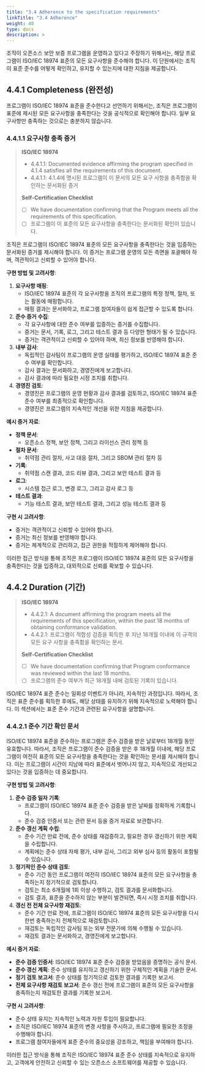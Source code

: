 ```yaml
---
title: "3.4 Adherence to the specification requirements"
linkTitle: "3.4 Adherence"
weight: 40
type: docs
description: >
---
```


조직이 오픈소스 보안 보증 프로그램을 운영하고 있다고 주장하기 위해서는, 해당 프로그램이 ISO/IEC 18974 표준의 모든 요구사항을 준수해야 합니다. 이 단원에서는 조직이 표준 준수를 어떻게 확인하고, 유지할 수 있는지에 대한 지침을 제공합니다.

## 4.4.1 Completeness (완전성)

프로그램이 ISO/IEC 18974 표준을 준수한다고 선언하기 위해서는, 조직은 프로그램이 표준에 제시된 모든 요구사항을 충족한다는 것을 공식적으로 확인해야 합니다. 일부 요구사항만 충족하는 것으로는 충분하지 않습니다.

### 4.4.1.1 요구사항 충족 증거

> **ISO/IEC 18974**  
> - 4.4.1.1: Documented evidence affirming the program specified in 4.1.4 satisfies all the requirements of this document.
> - 4.4.1.1: 4.1.4에 명시된 프로그램이 이 문서의 모든 요구 사항을 충족함을 확인하는 문서화된 증거
>   
> **Self-Certification Checklist**  
> - [ ] We have documentation confirming that the Program meets all the requirements of this specification.
> - [ ] 프로그램이 이 표준의 모든 요구사항을 충족한다는 문서화된 확인이 있습니다.

조직은 프로그램이 ISO/IEC 18974 표준의 모든 요구사항을 충족한다는 것을 입증하는 문서화된 증거를 제시해야 합니다. 이 증거는 프로그램 운영의 모든 측면을 포괄해야 하며, 객관적이고 신뢰할 수 있어야 합니다.

**구현 방법 및 고려사항**:

1. **요구사항 매핑**:
    - ISO/IEC 18974 표준의 각 요구사항을 조직의 프로그램의 특정 정책, 절차, 또는 활동에 매핑합니다.
    - 매핑 결과는 문서화하고, 프로그램 참여자들이 쉽게 접근할 수 있도록 합니다.
2. **준수 증거 수집**:
    - 각 요구사항에 대한 준수 여부를 입증하는 증거를 수집합니다.
    - 증거는 문서, 기록, 로그, 그리고 테스트 결과 등 다양한 형태가 될 수 있습니다.
    - 증거는 객관적이고 신뢰할 수 있어야 하며, 최신 정보를 반영해야 합니다.
3. **내부 감사**:
    - 독립적인 감사팀이 프로그램의 운영 실태를 평가하고, ISO/IEC 18974 표준 준수 여부를 확인합니다.
    - 감사 결과는 문서화하고, 경영진에게 보고합니다.
    - 감사 결과에 따라 필요한 시정 조치를 취합니다.
4. **경영진 검토**:
    - 경영진은 프로그램의 운영 현황과 감사 결과를 검토하고, ISO/IEC 18974 표준 준수 여부를 최종적으로 확인합니다.
    - 경영진은 프로그램의 지속적인 개선을 위한 지침을 제공합니다.

**예시 증거 자료**:

- **정책 문서**:
    - 오픈소스 정책, 보안 정책, 그리고 라이선스 관리 정책 등
- **절차 문서**:
    - 취약점 관리 절차, 사고 대응 절차, 그리고 SBOM 관리 절차 등
- **기록**:
    - 취약점 스캔 결과, 코드 리뷰 결과, 그리고 보안 테스트 결과 등
- **로그**:
    - 시스템 접근 로그, 변경 로그, 그리고 감사 로그 등
- **테스트 결과**:
    - 기능 테스트 결과, 보안 테스트 결과, 그리고 성능 테스트 결과 등

**구현 시 고려사항**:

- 증거는 객관적이고 신뢰할 수 있어야 합니다.
- 증거는 최신 정보를 반영해야 합니다.
- 증거는 체계적으로 관리하고, 접근 권한을 적절하게 제어해야 합니다.

이러한 접근 방식을 통해 조직은 프로그램이 ISO/IEC 18974 표준의 모든 요구사항을 충족한다는 것을 입증하고, 대외적으로 신뢰를 확보할 수 있습니다.

## 4.4.2 Duration (기간)

> **ISO/IEC 18974**  
> - 4.4.2.1: A document affirming the program meets all the requirements of this specification, within the past 18 months of obtaining conformance validation.
> - 4.4.2.1: 프로그램이 적합성 검증을 획득한 후 지난 18개월 이내에 이 규격의 모든 요구 사항을 충족함을 확인하는 문서.
>   
> **Self-Certification Checklist**  
> - [ ] We have documentation confirming that Program conformance was reviewed within the last 18 months.
> - [ ] 프로그램의 준수 여부가 최근 18개월 내에 검토된 기록이 있습니다.

ISO/IEC 18974 표준 준수는 일회성 이벤트가 아니라, 지속적인 과정입니다. 따라서, 조직은 표준 준수를 획득한 후에도, 해당 상태를 유지하기 위해 지속적으로 노력해야 합니다. 이 섹션에서는 표준 준수 기간과 관련된 요구사항을 설명합니다.

### 4.4.2.1 준수 기간 확인 문서

ISO/IEC 18974 표준을 준수하는 프로그램은 준수 검증을 받은 날로부터 18개월 동안 유효합니다. 따라서, 조직은 프로그램이 준수 검증을 받은 후 18개월 이내에, 해당 프로그램이 여전히 표준의 모든 요구사항을 충족한다는 것을 확인하는 문서를 제시해야 합니다. 이는 프로그램이 시간이 지남에 따라 표준에서 벗어나지 않고, 지속적으로 개선되고 있다는 것을 입증하는 데 중요합니다.

**구현 방법 및 고려사항**:

1. **준수 검증 일자 기록**:
    - 프로그램이 ISO/IEC 18974 표준 준수 검증을 받은 날짜를 정확하게 기록합니다.
    - 준수 검증 인증서 또는 관련 문서 등을 증거 자료로 보관합니다.
2. **준수 갱신 계획 수립**:
    - 준수 기간 만료 전에, 준수 상태를 재검증하고, 필요한 경우 갱신하기 위한 계획을 수립합니다.
    - 계획에는 준수 상태 자체 평가, 내부 감사, 그리고 외부 심사 등의 활동이 포함될 수 있습니다.
3. **정기적인 준수 상태 검토**:
    - 준수 기간 동안 프로그램이 여전히 ISO/IEC 18974 표준의 모든 요구사항을 충족하는지 정기적으로 검토합니다.
    - 검토는 최소 6개월에 1회 이상 수행하고, 검토 결과를 문서화합니다.
    - 검토 결과, 표준을 준수하지 않는 부분이 발견되면, 즉시 시정 조치를 취합니다.
4. **갱신 전 전체 요구사항 재검토**:
    - 준수 기간 만료 전에, 프로그램이 ISO/IEC 18974 표준의 모든 요구사항을 다시 한번 충족하는지 전체적으로 재검토합니다.
    - 재검토는 독립적인 감사팀 또는 외부 전문가에 의해 수행될 수 있습니다.
    - 재검토 결과는 문서화하고, 경영진에게 보고합니다.

**예시 증거 자료**:

- **준수 검증 인증서**: ISO/IEC 18974 표준 준수 검증을 받았음을 증명하는 공식 문서.
- **준수 갱신 계획**: 준수 상태를 유지하고 갱신하기 위한 구체적인 계획을 기술한 문서.
- **정기 검토 보고서**: 준수 상태를 정기적으로 검토한 결과를 기록한 보고서.
- **전체 요구사항 재검토 보고서**: 준수 갱신 전에 프로그램이 표준의 모든 요구사항을 충족하는지 재검토한 결과를 기록한 보고서.

**구현 시 고려사항**:

- 준수 상태 유지는 지속적인 노력과 자원 투입이 필요합니다.
- 조직은 ISO/IEC 18974 표준의 변경 사항을 주시하고, 프로그램에 필요한 조정을 수행해야 합니다.
- 프로그램 참여자들에게 표준 준수의 중요성을 강조하고, 책임을 부여해야 합니다.

이러한 접근 방식을 통해 조직은 ISO/IEC 18974 표준 준수 상태를 지속적으로 유지하고, 고객에게 안전하고 신뢰할 수 있는 오픈소스 소프트웨어를 제공할 수 있습니다.